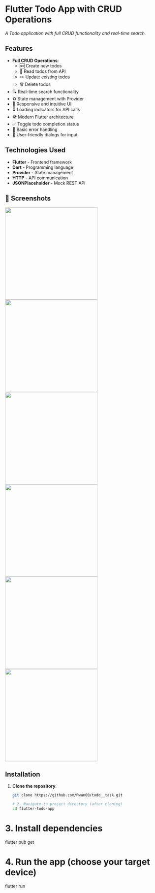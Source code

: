 # Flutter Todo App with CRUD Operations  

*A Todo application with full CRUD functionality and real-time search.*  

## Features  

- **Full CRUD Operations**:  
  - 🆕 Create new todos  
  - 📄 Read todos from API  
  - ✏️ Update existing todos  
  - 🗑️ Delete todos  
- 🔍 Real-time search functionality  
- ♻️ State management with Provider  
- 📱 Responsive and intuitive UI  
- ⏳ Loading indicators for API calls  
- 🛠️ Modern Flutter architecture  
- ✅ Toggle todo completion status  
- 🚦 Basic error handling  
- 💬 User-friendly dialogs for input  

## Technologies Used  

- **Flutter** - Frontend framework  
- **Dart** - Programming language  
- **Provider** - State management  
- **HTTP** - API communication  
- **JSONPlaceholder** - Mock REST API  

## 📸 Screenshots  

<div>
  <img src="https://github.com/user-attachments/assets/16566647-b026-4d3d-a929-85f94a046286" width="300">
  <img src="https://github.com/user-attachments/assets/ed95eb42-57af-4ada-9942-a4ca83b957f8" width="300">
  <img src="https://github.com/user-attachments/assets/722c4f75-e0f7-4913-ac3e-74ee11d5f4da" width="300">
</div>  

<div>
  <img src="https://github.com/user-attachments/assets/e85738a0-887e-4de2-8a5d-c71825b95333" width="300">
  <img src="https://github.com/user-attachments/assets/c8aabc03-f2b4-46b5-a7d2-f0a5f323340f" width="300">
  <img src="https://github.com/user-attachments/assets/e4b2295c-e040-49e7-acf8-8b5b6cd62473" width="300">
</div>  

## Installation  

1. **Clone the repository**:  
   ```bash
   git clone https://github.com/Rwan00/todo__task.git

   # 2. Navigate to project directory (after cloning)
   cd flutter-todo-app

# 3. Install dependencies
flutter pub get

# 4. Run the app (choose your target device)
flutter run
 
 
